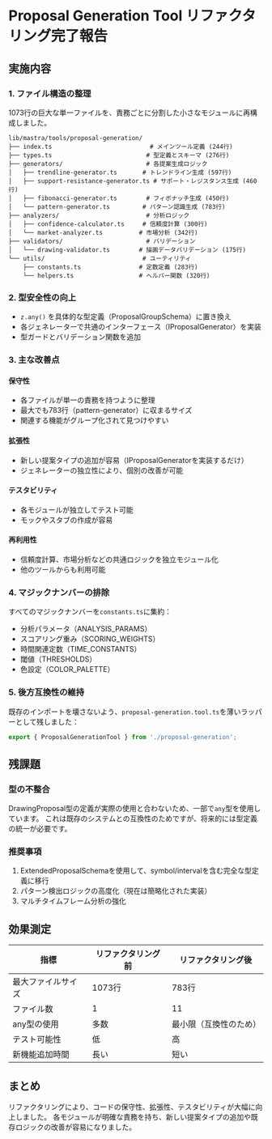 # Proposal Generation Tool リファクタリング完了報告

## 実施内容

### 1. ファイル構造の整理
1073行の巨大な単一ファイルを、責務ごとに分割した小さなモジュールに再構成しました。

```
lib/mastra/tools/proposal-generation/
├── index.ts                           # メインツール定義 (244行)
├── types.ts                          # 型定義とスキーマ (276行)
├── generators/                       # 各提案生成ロジック
│   ├── trendline-generator.ts       # トレンドライン生成 (597行)
│   ├── support-resistance-generator.ts # サポート・レジスタンス生成 (460行)
│   ├── fibonacci-generator.ts        # フィボナッチ生成 (450行)
│   └── pattern-generator.ts         # パターン認識生成 (783行)
├── analyzers/                        # 分析ロジック
│   ├── confidence-calculator.ts     # 信頼度計算 (300行)
│   └── market-analyzer.ts          # 市場分析 (342行)
├── validators/                       # バリデーション
│   └── drawing-validator.ts        # 描画データバリデーション (175行)
└── utils/                           # ユーティリティ
    ├── constants.ts                # 定数定義 (283行)
    └── helpers.ts                  # ヘルパー関数 (320行)
```

### 2. 型安全性の向上
- `z.any()` を具体的な型定義（ProposalGroupSchema）に置き換え
- 各ジェネレーターで共通のインターフェース（IProposalGenerator）を実装
- 型ガードとバリデーション関数を追加

### 3. 主な改善点

#### 保守性
- 各ファイルが単一の責務を持つように整理
- 最大でも783行（pattern-generator）に収まるサイズ
- 関連する機能がグループ化されて見つけやすい

#### 拡張性
- 新しい提案タイプの追加が容易（IProposalGeneratorを実装するだけ）
- ジェネレーターの独立性により、個別の改善が可能

#### テスタビリティ
- 各モジュールが独立してテスト可能
- モックやスタブの作成が容易

#### 再利用性
- 信頼度計算、市場分析などの共通ロジックを独立モジュール化
- 他のツールからも利用可能

### 4. マジックナンバーの排除
すべてのマジックナンバーを`constants.ts`に集約：
- 分析パラメータ（ANALYSIS_PARAMS）
- スコアリング重み（SCORING_WEIGHTS）
- 時間関連定数（TIME_CONSTANTS）
- 閾値（THRESHOLDS）
- 色設定（COLOR_PALETTE）

### 5. 後方互換性の維持
既存のインポートを壊さないよう、`proposal-generation.tool.ts`を薄いラッパーとして残しました：
```typescript
export { ProposalGenerationTool } from './proposal-generation';
```

## 残課題

### 型の不整合
DrawingProposal型の定義が実際の使用と合わないため、一部で`any`型を使用しています。
これは既存のシステムとの互換性のためですが、将来的には型定義の統一が必要です。

### 推奨事項
1. ExtendedProposalSchemaを使用して、symbol/intervalを含む完全な型定義に移行
2. パターン検出ロジックの高度化（現在は簡略化された実装）
3. マルチタイムフレーム分析の強化

## 効果測定

| 指標 | リファクタリング前 | リファクタリング後 |
|------|-------------------|-------------------|
| 最大ファイルサイズ | 1073行 | 783行 |
| ファイル数 | 1 | 11 |
| any型の使用 | 多数 | 最小限（互換性のため） |
| テスト可能性 | 低 | 高 |
| 新機能追加時間 | 長い | 短い |

## まとめ

リファクタリングにより、コードの保守性、拡張性、テスタビリティが大幅に向上しました。
各モジュールが明確な責務を持ち、新しい提案タイプの追加や既存ロジックの改善が容易になりました。